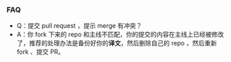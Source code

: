 ### FAQ

* Q：提交 pull request ，提示 merge 有冲突？
* A：你 fork 下来的 repo 和主线不匹配，你的提交的内容在主线上已经被修改了，推荐的处理办法是备份好你的**译文**，然后删除自己的 repo ，然后重新 fork 、提交 PR。
